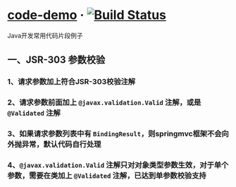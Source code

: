 # [code-demo](https://github.com/710850609/code-demo)  &middot; [![Build Status](https://travis-ci.org/710850609/code-demo.svg?branch=master)](https://github.com/710850609/code-demo)

<span>Java开发常用代码片段例子</span>

## 一、JSR-303 参数校验

### 1、请求参数加上符合JSR-303校验注解

### 2、请求参数前面加上 ```@javax.validation.Valid``` 注解，或是 ```@Validated``` 注解

### 3、如果请求参数列表中有 ```BindingResult```，则springmvc框架不会向外抛异常，默认代码自行处理

### 4、```@javax.validation.Valid``` 注解只对对象类型参数生效，对于单个参数，需要在类加上 ```@Validated``` 注解，已达到单参数校验支持